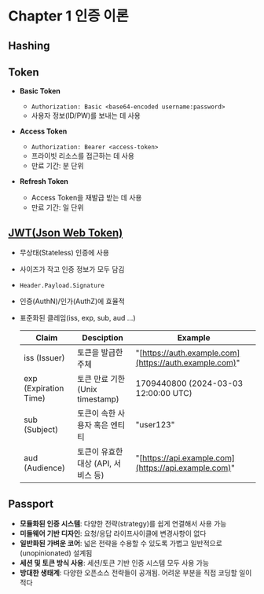 # Chapter 1 인증 이론

## Hashing

## Token

- **Basic Token**
  - `Authorization: Basic <base64-encoded username:password>`
  - 사용자 정보(ID/PW)를 보내는 데 사용

- **Access Token**
  - `Authorization: Bearer <access-token>`
  - 프라이빗 리소스를 접근하는 데 사용
  - 만료 기간: 분 단위

- **Refresh Token**
  - Access Token을 재발급 받는 데 사용
  - 만료 기간: 일 단위

## [JWT(Json Web Token)](https://jwt.io)

- 무상태(Stateless) 인증에 사용
- 사이즈가 작고 인증 정보가 모두 담김
- `Header.Payload.Signature`
- 인증(AuthN)/인가(AuthZ)에 효율적
- 표준화된 클레임(iss, exp, sub, aud ...)

    | **Claim**            | **Desciption**                    | **Example**                                                |
    |----------------------|-----------------------------------|------------------------------------------------------------|
    | iss (Issuer)         | 토큰을 발급한 주체                    | "[https://auth.example.com](https://auth.example.com)"     |
    | exp (Expiration Time)| 토큰 만료 기한 (Unix timestamp)      | 1709440800 (2024-03-03 12:00:00 UTC)                       |
    | sub (Subject)        | 토큰이 속한 사용자 혹은 엔티티           | "user123"                                                  |
    | aud (Audience)       | 토큰이 유효한 대상 (API, 서비스 등)     | "[https://api.example.com](https://api.example.com)"       |

## Passport

- **모듈화된 인증 시스템**: 다양한 전략(strategy)를 쉽게 연결해서 사용 가능
- **미들웨어 기반 디자인**: 요청/응답 라이프사이클에 변경사항이 없다
- **일반화된 가벼운 코어**: 넓은 전략을 수용할 수 있도록 가볍고 일반적으로(unopinionated) 설계됨
- **세션 및 토큰 방식 사용**: 세션/토큰 기반 인증 시스템 모두 사용 가능
- **방대한 생태계**: 다양한 오픈소스 전략들이 공개됨. 어려운 부분을 직접 코딩할 일이 적다
